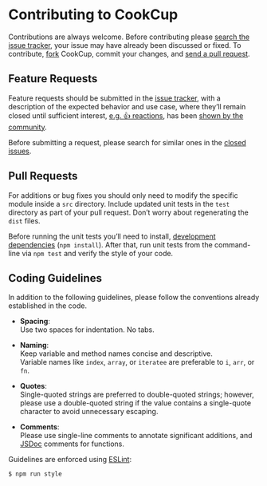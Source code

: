 # Contributing to CookCup

Contributions are always welcome. Before contributing please [search the issue tracker](https://github.com/cookcup/cookcup/issues), your issue may have already been discussed or fixed. To contribute, [fork](https://help.github.com/articles/fork-a-repo/) CookCup, commit your changes, and [send a pull request](https://help.github.com/articles/using-pull-requests/).

## Feature Requests

Feature requests should be submitted in the [issue tracker](https://github.com/cookcup/cookcup/issues), with a description of the expected behavior and use case, where they’ll remain closed until sufficient interest, [e.g. :+1: reactions](https://help.github.com/articles/about-discussions-in-issues-and-pull-requests/), has been [shown by the community](https://github.com/cookcup/cookcup/issues?q=label%3Aenhancement+sort%3Areactions-%2B1-desc).

Before submitting a request, please search for similar ones in the [closed issues](https://github.com/cookcup/cookcup/issues?q=is%3Aissue+is%3Aclosed+label%3Aenhancement).

## Pull Requests

For additions or bug fixes you should only need to modify the specific module inside a `src` directory. Include updated unit tests in the `test` directory as part of your pull request. Don’t
worry about regenerating the `dist` files.

Before running the unit tests you’ll need to install, [development dependencies](https://docs.npmjs.com/files/package.json#devdependencies) (`npm install`). After that, run unit tests from the command-line via `npm test` and verify the style of your code.

## Coding Guidelines

In addition to the following guidelines, please follow the conventions already established in the code.

- **Spacing**:<br>
  Use two spaces for indentation. No tabs.

- **Naming**:<br>
  Keep variable and method names concise and descriptive.<br>
  Variable names like `index`, `array`, or `iteratee` are preferable to `i`, `arr`, or `fn`.

- **Quotes**:<br>
  Single-quoted strings are preferred to double-quoted strings; however, please use a double-quoted string if the value contains a single-quote character to avoid unnecessary escaping.

- **Comments**:<br>
  Please use single-line comments to annotate significant additions, and [JSDoc](http://usejsdoc.org) comments for functions.

Guidelines are enforced using [ESLint](https://eslint.org):

```bash
$ npm run style
```